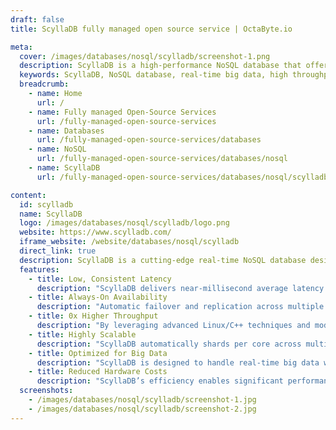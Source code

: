 ```yaml
---
draft: false
title: ScyllaDB fully managed open source service | OctaByte.io

meta:
  cover: /images/databases/nosql/scylladb/screenshot-1.png
  description: ScyllaDB is a high-performance NoSQL database that offers low-latency, high-throughput, and scalable solutions for real-time big data applications, while minimizing DevOps overhead.
  keywords: ScyllaDB, NoSQL database, real-time big data, high throughput, low latency, scalable database, big data solutions, database performance, multi-core server database
  breadcrumb:
    - name: Home
      url: /
    - name: Fully managed Open-Source Services
      url: /fully-managed-open-source-services
    - name: Databases
      url: /fully-managed-open-source-services/databases
    - name: NoSQL
      url: /fully-managed-open-source-services/databases/nosql
    - name: ScyllaDB
      url: /fully-managed-open-source-services/databases/nosql/scylladb

content:
  id: scylladb
  name: ScyllaDB
  logo: /images/databases/nosql/scylladb/logo.png
  website: https://www.scylladb.com/
  iframe_website: /website/databases/nosql/scylladb
  direct_link: true
  description: ScyllaDB is a cutting-edge real-time NoSQL database designed for high throughput and low latency. Built to leverage modern multi-core servers, ScyllaDB provides massive scalability and significant performance improvements, making it an ideal choice for big data applications and reducing hardware costs.
  features:
    - title: Low, Consistent Latency
      description: "ScyllaDB delivers near-millisecond average latency and reliably low single-digit P99 response times, ensuring excellent performance for demanding applications."
    - title: Always-On Availability
      description: "Automatic failover and replication across multiple nodes and datacenters guarantee reliable fault tolerance and ensure that your database is always available."
    - title: 0x Higher Throughput
      description: "By leveraging advanced Linux/C++ techniques and modern asynchronous I/O, ScyllaDB maximizes IOPS, providing unmatched throughput and performance."
    - title: Highly Scalable
      description: "ScyllaDB automatically shards per core across multiple nodes and datacenters, ensuring linear scalability as your application grows."
    - title: Optimized for Big Data
      description: "ScyllaDB is designed to handle real-time big data workloads, offering superior performance and scalability compared to traditional databases."
    - title: Reduced Hardware Costs
      description: "ScyllaDB’s efficiency enables significant performance improvements, reducing hardware costs while handling large volumes of data with ease."
  screenshots:
    - /images/databases/nosql/scylladb/screenshot-1.jpg
    - /images/databases/nosql/scylladb/screenshot-2.jpg
---
```

